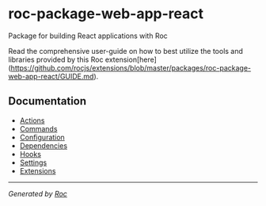 # roc-package-web-app-react

Package for building React applications with Roc

Read the comprehensive user-guide on how to best utilize the tools and libraries provided by this Roc extension[here] (https://github.com/rocjs/extensions/blob/master/packages/roc-package-web-app-react/GUIDE.md).

## Documentation
- [Actions](docs/Actions.md)
- [Commands](docs/Commands.md)
- [Configuration](docs/Configuration.md)
- [Dependencies](docs/Dependencies.md)
- [Hooks](docs/Hooks.md)
- [Settings](docs/Settings.md)
- [Extensions](docs/Extensions.md)

---
_Generated by [Roc](https://github.com/rocjs/roc)_
